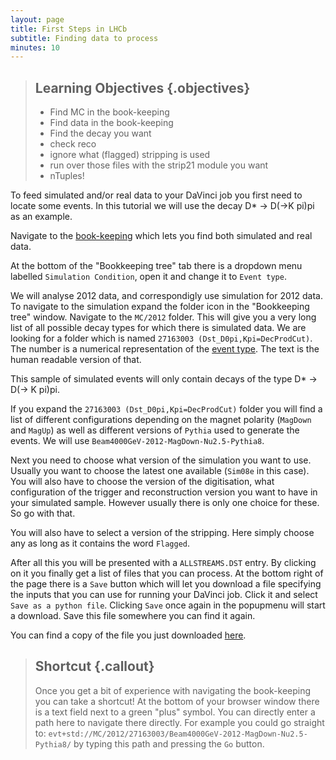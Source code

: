 ```yaml
---
layout: page
title: First Steps in LHCb
subtitle: Finding data to process
minutes: 10
---
```

> ## Learning Objectives {.objectives}
>
> * Find MC in the book-keeping
> * Find data in the book-keeping
> * Find the decay you want
> * check reco
> * ignore what (flagged) stripping is used
> * run over those files with the strip21 module you want
> * nTuples!

To feed simulated and/or real data to your DaVinci job you first
need to locate some events. In this tutorial we will use the
decay D* -> D(->K pi)pi as an example.

Navigate to the [book-keeping](https://lhcb-portal-dirac.cern.ch/DIRAC/?view=tabs&theme=Grey&url_state=1|*LHCbDIRAC.BookkeepingBrowser.classes.BookkeepingBrowser:,) which lets you find both simulated
and real data.

At the bottom of the "Bookkeeping tree" tab there is a dropdown menu
labelled `Simulation Condition`, open it and change it to `Event
type`.

We will analyse 2012 data, and correspondigly use simulation for 2012
data. To navigate to the simulation expand the folder icon in the
"Bookkeeping tree" window. Navigate to the `MC/2012` folder. This will
give you a very long list of all possible decay types for which there
is simulated data. We are looking for a folder which is named
`27163003 (Dst_D0pi,Kpi=DecProdCut)`. The number is a numerical
representation of the [event
type](https://cds.cern.ch/record/855452?ln=en).  The text is the human
readable version of that.

This sample of simulated events will only contain decays of the type
D* -> D(-> K pi)pi.

If you expand the `27163003 (Dst_D0pi,Kpi=DecProdCut)` folder you
will find a list of different configurations depending on the
magnet polarity (`MagDown` and `MagUp`) as well as different
versions of `Pythia` used to generate the events. We will use
`Beam4000GeV-2012-MagDown-Nu2.5-Pythia8`.

Next you need to choose what version of the simulation you want to
use. Usually you want to choose the latest one available (`Sim08e` in
this case). You will also have to choose the version of the
digitisation, what configuration of the trigger and reconstruction
version you want to have in your simulated sample. However usually
there is only one choice for these. So go with that.

You will also have to select a version of the stripping. Here simply
choose any as long as it contains the word `Flagged`.

After all this you will be presented with a `ALLSTREAMS.DST` entry. By
clicking on it you finally get a list of files that you can
process. At the bottom right of the page there is a `Save` button
which will let you download a file specifying the inputs that you can
use for running your DaVinci job. Click it and select `Save as a
python file`. Clicking `Save` once again in the popupmenu will start a
download. Save this file somewhere you can find it again.

You can find a copy of the file you just downloaded [here](data/MC_2012_27163003_Beam4000GeV2012MagDownNu2.5Pythia8_Sim08e_Digi13_Trig0x409f0045_Reco14a_Stripping20NoPrescalingFlagged_ALLSTREAMS.DST).

> ## Shortcut {.callout}
>
> Once you get a bit of experience with navigating the book-keeping you
> can take a shortcut! At the bottom of your browser window there is a
> text field next to a green "plus" symbol. You can directly enter a
> path here to navigate there directly. For example you could go
> straight to:
> `evt+std://MC/2012/27163003/Beam4000GeV-2012-MagDown-Nu2.5-Pythia8/`
> by typing this path and pressing the `Go` button.

